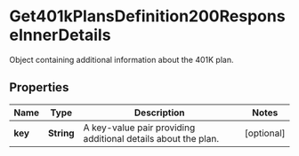 

# Get401kPlansDefinition200ResponseInnerDetails

Object containing additional information about the 401K plan.

## Properties

| Name | Type | Description | Notes |
|------------ | ------------- | ------------- | -------------|
|**key** | **String** | A key-value pair providing additional details about the plan. |  [optional] |



